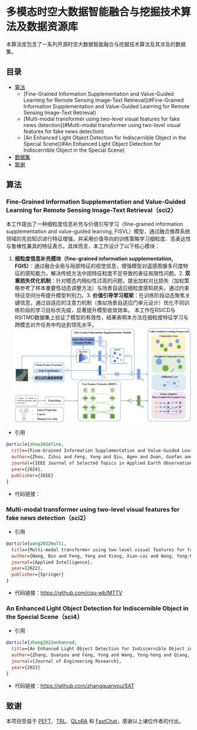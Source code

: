 # 多模态时空大数据智能融合与挖掘技术算法及数据资源库
本算法库包含了一系列开源时空大数据智能融合与挖掘技术算法及其涉及的数据集。

## 目录

- [算法](#算法)
  - [Fine-Grained Information Supplementation and Value-Guided Learning for Remote Sensing Image-Text Retrieval](#Fine-Grained Information Supplementation and Value-Guided Learning for Remote Sensing Image-Text Retrieval)
  - [Multi-modal transformer using two-level visual features for fake news detection](#Multi-modal transformer using two-level visual features for fake news detection)
  - [An Enhanced Light Object Detection for Indiscernible Object in the Special Scene](#An Enhanced Light Object Detection for Indiscernible Object in the Special Scene)
- [数据集](#数据集)
- [致谢](#致谢)

## 算法
### Fine-Grained Information Supplementation and Value-Guided Learning for Remote Sensing Image-Text Retrieval（sci2）
本工作提出了一种细粒度信息补充与价值引导学习（fine-grained information supplementation and value-guided learning, FISVL）模型，通过融合推荐系统领域的先验知识进行特征增强，并采用价值导向的训练策略学习细粒度、高表达性与鲁棒性兼具的特征表示。具体而言，本工作设计了以下核心模块：
1. **细粒度信息补充模块（fine-grained information supplementation, FGIS）**：通过融合全局与局部特征的视觉信息，增强模型对遥感图像多尺度特征的感知能力，解决传统方法中因特征粒度不足导致的表征局限性问题。
​2. **双重损失优化机制**：针对模态内相似性过高的问题，提出加权对比损失（加权策略参考了样本重要性动态调整方法）与场景自适应细粒度感知损失，通过约束特征空间分布提升模型判别力。
​3. **价值引导学习框架**：在训练阶段动态聚焦关键信息，通过自适应的注意力机制（类似场景自适应门单元设计）优化不同训练阶段的学习目标优先级，显著提升模型收敛效率。
本工作在RSICD与RSITMD数据集上验证了模型的有效性，结果表明本方法在细粒度特征学习与跨模态对齐任务中均达到领先水平。
![# fine-grained_framework](assets/fine-grained_framework.png)
* 引用
```bibtex
@article{zhou2024fine,
  title={Fine-Grained Information Supplementation and Value-Guided Learning for Remote Sensing Image-Text Retrieval},
  author={Zhou, Zihui and Feng, Yong and Qiu, Agen and Duan, Guofan and Zhou, Mingliang},
  journal={IEEE Journal of Selected Topics in Applied Earth Observations and Remote Sensing},
  year={2024},
  publisher={IEEE}
}
```

* 代码链接：

### Multi-modal transformer using two-level visual features for fake news detection（sci2）

* 引用
```bibtex
@article{wang2022multi,
  title={Multi-modal transformer using two-level visual features for fake news detection},
  author={Wang, Bin and Feng, Yong and Xiong, Xian-cai and Wang, Yong-heng and Qiang, Bao-hua},
  journal={Applied Intelligence},
  year={2022},
  publisher={Springer}
}
```
* 代码链接：https://github.com/cqu-wb/MTTV

### An Enhanced Light Object Detection for Indiscernible Object in the Special Scene（sci4）
* 引用
```bibtex
@article{zhang2022enhanced,
  title={An Enhanced Light Object Detection for Indiscernible Object in the Special Scene},
  author={Zhang, Quanyou and Feng, Yong and Wang, Yong-heng and Qiang, Bao-hua and Wang, Lufeng and Zhang, Zebin},
  journal={Journal of Engineering Research},
  year={2022}
}
```
* 代码链接：https://github.com/zhangquanyou/SAT

## 致谢
本项目受益于 [PEFT](https://github.com/huggingface/peft)、[TRL](https://github.com/huggingface/trl)、[QLoRA](https://github.com/artidoro/qlora) 和 [FastChat](https://github.com/lm-sys/FastChat)，感谢以上诸位作者的付出。
